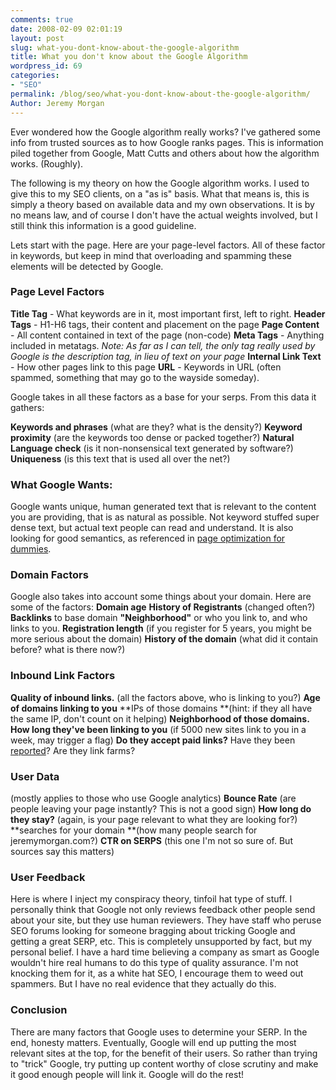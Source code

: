 ```yaml
---
comments: true
date: 2008-02-09 02:01:19
layout: post
slug: what-you-dont-know-about-the-google-algorithm
title: What you don't know about the Google Algorithm
wordpress_id: 69
categories:
- "SEO"
permalink: /blog/seo/what-you-dont-know-about-the-google-algorithm/
Author: Jeremy Morgan
---
```


Ever wondered how the Google algorithm really works? I've gathered some info from trusted sources as to how Google ranks pages. This is information piled together from Google, Matt Cutts and others about how the algorithm works. (Roughly). 

The following is my theory on how the Google algorithm works. I used to give this to my SEO clients, on a "as is" basis. What that means is, this is simply a theory based on available data and my own observations. It is by no means law, and of course I don't have the actual weights involved, but I still think this information is a good guideline. 
 
Lets start with the page. Here are your page-level factors. All of these factor in keywords, but keep in mind that overloading and spamming these elements will be detected by Google. 
  



### Page Level Factors


**Title Tag** - What keywords are in it, most important first, left to right. 
**Header Tags** - H1-H6 tags, their content and placement on the page 
**Page Content** - All content contained in text of the page (non-code)
**Meta Tags** - Anything included in metatags. _Note: As far as I can tell, the only tag really used by Google is the description tag, in lieu of text on your page_
**Internal Link Text** - How other pages link to this page
**URL** - Keywords in URL (often spammed, something that may go to the wayside someday).
  

Google takes in all these factors as a base for your serps. From this data it gathers:
  

**Keywords and phrases** (what are they? what is the density?)
**Keyword proximity** (are the keywords too dense or packed together?)
**Natural Language check** (is it non-nonsensical text generated by software?)
**Uniqueness** (is this text that is used all over the net?)
  



### What Google Wants: 


Google wants unique, human generated text that is relevant to the content you are providing, that is as natural as possible. Not keyword stuffed super dense text, but actual text people can read and understand. It is also looking for good semantics, as referenced in [page optimization for dummies](https://www.jeremymorgan.com/search-engine-optimization/page-optimization-for-dummies/). 
  



### Domain Factors


Google also takes into account some things about your domain. Here are some of the factors:
**Domain age**
**History of Registrants** (changed often?)
**Backlinks** to base domain
**"Neighborhood"** or who you link to, and who links to you. 
**Registration length** (if you register for 5 years, you might be more serious about the domain)
**History of the domain** (what did it contain before? what is there now?)
  


### Inbound Link Factors


**Quality of inbound links.** (all the factors above, who is linking to you?)
**Age of domains linking to you**
**IPs of those domains **(hint: if they all have the same IP, don't count on it helping)
**Neighborhood of those domains.** 
**How long they've been linking to you** (if 5000 new sites link to you in a week, may trigger a flag)
**Do they accept paid links?** Have they been [reported](http://www.mattcutts.com/blog/how-to-report-paid-links/)? 
Are they link farms? 
  



### User Data


(mostly applies to those who use Google analytics) 
**Bounce Rate** (are people leaving your page instantly? This is not a good sign) 
**How long do they stay?** (again, is your page relevant to what they are looking for?) 
**searches for your domain **(how many people search for jeremymorgan.com?)
**CTR on SERPS** (this one I'm not so sure of. But sources say this matters)
  



### User Feedback


Here is where I inject my conspiracy theory, tinfoil hat type of stuff. I personally think that Google not only reviews feedback other people send about your site, but they use human reviewers. They have staff who peruse SEO forums looking for someone bragging about tricking Google and getting a great SERP, etc. This is completely unsupported by fact, but my personal belief. I have a hard time believing a company as smart as Google wouldn't hire real humans to do this type of quality assurance. I'm not knocking them for it, as a white hat SEO, I encourage them to weed out spammers. But I have no real evidence that they actually do this. 
  



### Conclusion


There are many factors that Google uses to determine your SERP. In the end, honesty matters. Eventually, Google will end up putting the most relevant sites at the top, for the benefit of their users. So rather than trying to "trick" Google, try putting up content worthy of close scrutiny and make it good enough people will link it. Google will do the rest! 
